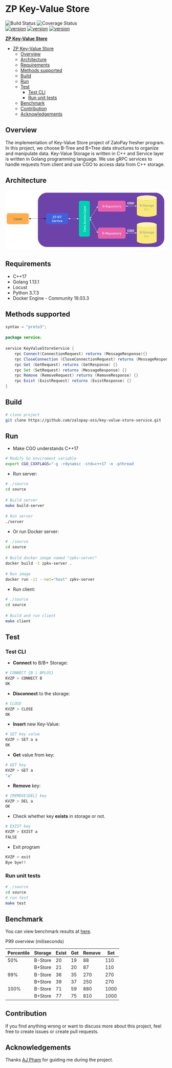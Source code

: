 # **ZP Key-Value Store**  

![Build Status](https://img.shields.io/badge/build-passing-brightgreen) ![Coverage Status](https://img.shields.io/badge/coverage-90%25-green)  
[![version](https://img.shields.io/badge/repo%20status-active-brightgreen)](https://github.com/zalopay-oss/key-value-store-service) [![version](https://img.shields.io/badge/contributors-2-blueviolet)](https://github.com/zalopay-oss/key-value-store-service/graphs/contributors) [![version](https://img.shields.io/badge/open%20issues-0-red)](https://github.com/zalopay-oss/key-value-store-service/issues)

<!-- TOC -->
[**ZP Key-Value Store**](#zp-key-value-store)
- [ZP Key-Value Store](#zp-key-value-store)
  - [Overview](#overview)
  - [Architecture](#architecture)
  - [Requirements](#requirements)
  - [Methods supported](#methods-supported)
  - [Build](#build)
  - [Run](#run)
  - [Test](#test)
    - [Test CLI](#test-cli)
    - [Run unit tests](#run-unit-tests)
  - [Benchmark](#benchmark)
  - [Contribution](#contribution)
  - [Acknowledgements](#acknowledgements)

## **Overview**  

The implementation of Key-Value Store project of ZaloPay fresher program. In this project, we choose B-Tree and B+Tree data structures to organize and manipulate data. Key-Value Storage is written in C++ and Service layer is written in Golang programming language. We use gRPC services to handle requests from client and use CGO to access data from C++ storage.  

## **Architecture**  

<div align="center">
    <img src="images/architecture.png">
</div>  

## **Requirements**  

- C++17
- Golang 1.13.1
- Locust
- Python 3.7.3
- Docker Engine - Community 19.03.3  

## **Methods supported**  

```java
syntax = "proto3";

package service;

service KeyValueStoreService {
    rpc Connect(ConnectionRequest) returns (MessageResponse){}
    rpc CloseConnection (CloseConnectionRequest) returns (MessageResponse) {}
    rpc Get (GetRequest) returns (GetResponse) {}
    rpc Set (SetRequest) returns (MessageResponse) {}
    rpc Remove (RemoveRequest) returns (RemoveResponse) {}
    rpc Exist (ExistRequest) returns (ExistResponse) {}
}
```  

## **Build**  

```sh
# clone project
git clone https://github.com/zalopay-oss/key-value-store-service.git
```  

## **Run**  

- Make CGO understands C++17

```sh
# Modify Go enviroment variable
export CGO_CXXFLAGS="-g -rdynamic -std=c++17 -o -pthread
```  

- Run server:  

```sh
# ./source
cd source

# Build server
make build-server

# Run server
./server
```  

- Or run Docker server:  

```sh
# ./source
cd source

# Build docker image named "zpkv-server"
docker build -t zpkv-server .

# Run image
docker run -it --net="host" zpkv-server
```

- Run client:  

```sh
# ./source
cd source

# Build and run client
make client
```  

## **Test**  

### Test CLI

- **Connect** to B/B+ Storage:
```sh
# CONNECT {B | BPLUS}
KVZP > CONNECT B
OK
```  

- **Disconnect** to the storage:
```sh
# CLOSE
KVZP > CLOSE
OK
```
- **Insert** new Key-Value:
```sh
# SET key value
KVZP > SET a a
OK
```
- **Get** value from key:
```sh
# GET key
KVZP > GET a
"a"
```
- **Remove** key:
```sh
# {REMOVE|DEL} key
KVZP > DEL a
OK
```
- Check whether key **exists** in storage or not.
```sh
# EXIST key
KVZP > EXIST a
FALSE
```
- Exit program
```sh
KVZP > exit
Bye bye!!
```  

### Run unit tests  

```sh
# ./source
cd source
# run test
make test
```  

## **Benchmark**  

You can view benchmark results at [here](docs/benchmark.md).  

P99 overview (miliseconds)

| Percentile | Storage | Exist | Get | Remove | Set  |
|------------|---------|-------|-----|--------|------|
| 50%        | B-Store | 20    | 19  | 88     | 110  |
|            | B+Store | 21    | 20  | 87     | 110  |
| 99%        | B-Store | 36    | 35  | 270    | 270  |
|            | B+Store | 39    | 37  | 250    | 270  |
| 100%       | B-Store | 71    | 59  | 880    | 1000 |
|            | B+Store | 77    | 75  | 810    | 1000 |

## **Contribution**  

If you find anything wrong or want to discuss more about this project, feel free to create issues or create pull requests.  

## **Acknowledgements**  

Thanks [AJ Pham](https://github.com/phamtai97) for guiding me during the project.  

